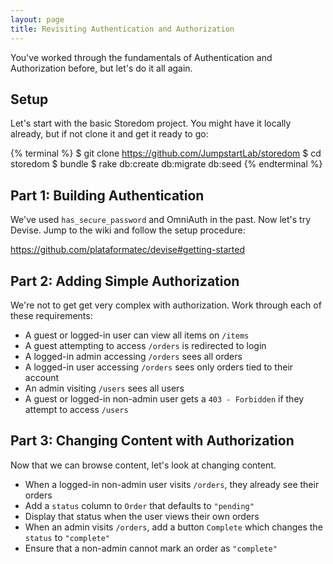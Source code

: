 ```yaml
---
layout: page
title: Revisiting Authentication and Authorization
---
```


You've worked through the fundamentals of Authentication and Authorization before, but let's do it all again.

## Setup

Let's start with the basic Storedom project. You might have it locally already, but if not clone it and get it ready to go:

{% terminal %}
$ git clone https://github.com/JumpstartLab/storedom
$ cd storedom
$ bundle
$ rake db:create db:migrate db:seed
{% endterminal %}

## Part 1: Building Authentication

We've used `has_secure_password` and OmniAuth in the past. Now let's try Devise. Jump to the wiki and follow the setup procedure:

https://github.com/plataformatec/devise#getting-started

## Part 2: Adding Simple Authorization

We're not to get get very complex with authorization. Work through each of these requirements:

* A guest or logged-in user can view all items on `/items`
* A guest attempting to access `/orders` is redirected to login
* A logged-in admin accessing `/orders` sees all orders
* A logged-in user accessing `/orders` sees only orders tied to their account
* An admin visiting `/users` sees all users
* A guest or logged-in non-admin user gets a `403 - Forbidden` if they attempt to access `/users`

## Part 3: Changing Content with Authorization

Now that we can browse content, let's look at changing content.

* When a logged-in non-admin user visits `/orders`, they already see their orders
* Add a `status` column to `Order` that defaults to `"pending"`
* Display that status when the user views their own orders
* When an admin visits `/orders`, add a button `Complete` which changes the `status` to `"complete"`
* Ensure that a non-admin cannot mark an order as `"complete"`
